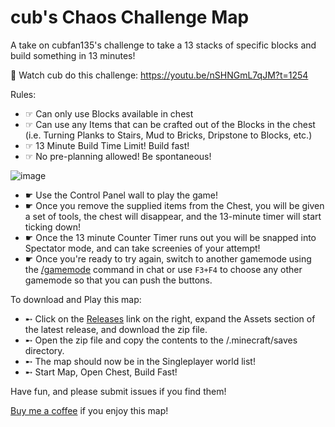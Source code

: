 # cub's Chaos Challenge Map
A take on cubfan135's challenge to take a 13 stacks of specific blocks and build something in 13 minutes!

👀 Watch cub do this challenge: https://youtu.be/nSHNGmL7qJM?t=1254

Rules:
- ☞ Can only use Blocks available in chest
- ☞ Can use any Items that can be crafted out of the Blocks in the chest (i.e. Turning Planks to Stairs, Mud to Bricks, Dripstone to Blocks, etc.)
- ☞ 13 Minute Build Time Limit!  Build fast!
- ☞ No pre-planning allowed!  Be spontaneous!

![image](https://user-images.githubusercontent.com/19356109/199854351-595cfa46-198b-43e8-b4b9-32adff53462c.png)
- ☛ Use the Control Panel wall to play the game!  
- ☛ Once you remove the supplied items from the Chest, you will be given a set of tools, the chest will disappear, and the 13-minute timer will start ticking down!  
- ☛ Once the 13 minute Counter Timer runs out you will be snapped into Spectator mode, and can take screenies of your attempt!  
- ☛ Once you're ready to try again, switch to another gamemode using the [/gamemode](https://minecraft.fandom.com/wiki/Commands/gamemode) command in chat or use `F3+F4` to choose any other gamemode so that you can push the buttons.

To download and Play this map:
- ➸ Click on the [Releases](https://github.com/jr0dsgarage/challenge13/releases) link on the right, expand the Assets section of the latest release, and download the zip file.
- ➸ Open the zip file and copy the contents to the /.minecraft/saves directory.  
- ➸ The map should now be in the Singleplayer world list!
- ➸ Start Map, Open Chest, Build Fast!

Have fun, and please submit issues if you find them!

[Buy me a coffee](https://www.buymeacoffee.com/j__r0d) if you enjoy this map!
